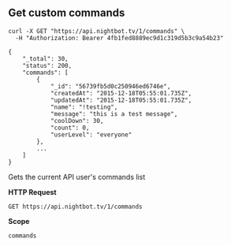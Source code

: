 ## Get custom commands

```cURL
curl -X GET "https://api.nightbot.tv/1/commands" \
  -H "Authorization: Bearer 4fb1fed8889ec9d1c319d5b3c9a54b23"

{
    "_total": 30,
    "status": 200,
    "commands": [
        {
            "_id": "56739fb5d0c250946ed6746e",
            "createdAt": "2015-12-18T05:55:01.735Z",
            "updatedAt": "2015-12-18T05:55:01.735Z",
            "name": "!testing",
            "message": "this is a test message",
            "coolDown": 30,
            "count": 0,
            "userLevel": "everyone"
        },
        ...
    ]
}
```

Gets the current API user's commands list

**HTTP Request**

`GET https://api.nightbot.tv/1/commands`

**Scope**

`commands`